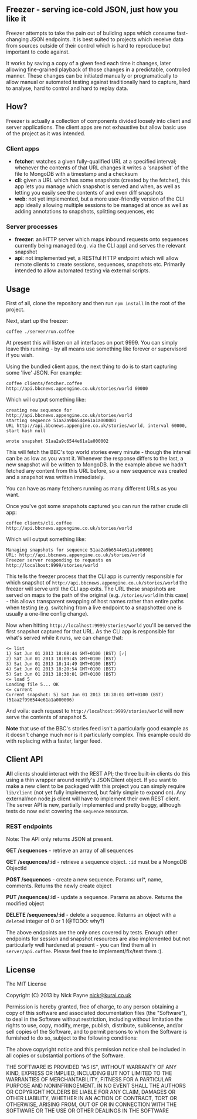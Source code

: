 ## Freezer - serving ice-cold JSON, just how you like it

Freezer attempts to take the pain out of building apps which consume
fast-changing JSON endpoints. It is best suited to projects which receive
data from sources outside of their control which is hard to reproduce but
important to code against.

It works by saving a copy of a given feed each time it changes, later
allowing fine-grained playback of those changes in a predictable, controlled
manner. These changes can be initiated manually or programatically
to allow manual or automated testing against traditionally hard to capture,
hard to analyse, hard to control and hard to replay data.

## How?

Freezer is actually a collection of components divided loosely into client
and server applications. The client apps are not exhaustive but allow basic
use of the project as it was intended.

### Client apps

* **fetcher**: watches a given fully-qualified URL at a specified interval;
whenever the contents of that URL changes it writes a 'snapshot' of the file
to MongoDB with a timestamp and a checksum
* **cli**: given a URL which has some snapshots (created by the fetcher),
this app lets you manage which snapshot is served and when, as well as letting
you easily see the contents of and even diff snapshots
* **web**: not yet implemented, but a more user-friendly version of the CLI app
ideally allowing multiple sessions to be managed at once as well as adding
annotations to snapshots, splitting sequences, etc

### Server processes

* **freezer**: an HTTP server which maps inbound requests onto sequences currently
being managed (e.g. via the CLI app) and serves the relevant snapshot
* **api**: not implemented yet, a RESTful HTTP endpoint which will allow remote
clients to create sessions, sequences, snapshots etc. Primarily intended to
allow automated testing via external scripts.

## Usage

First of all, clone the repository and then run ```npm install``` in the root
of the project.

Next, start up the freezer:

```coffee ./server/run.coffee```

At present this will listen on all interfaces on port 9999. You can simply leave
this running - by all means use something like forever or supervisord if you wish.

Using the bundled client apps, the next thing to do is to start capturing some
'live' JSON. For example:

```coffee clients/fetcher.coffee http://api.bbcnews.appengine.co.uk/stories/world 60000```

Which will output something like:

    creating new sequence for http://api.bbcnews.appengine.co.uk/stories/world
    starting sequence 51aa2a9b6544e61a1a000001
    URL http://api.bbcnews.appengine.co.uk/stories/world, interval 60000, start hash null
    
    wrote snapshot 51aa2a9c6544e61a1a000002

This will fetch the BBC's top world stories every minute - though the interval can be as
low as you want it. Whenever the response differs to the last, a new snapshot will be
written to MongoDB. In the example above we hadn't fetched any content from this URL
before, so a new sequence was created and a snapshot was written immediately.

You can have as many fetchers running as many different URLs as you want.

Once you've got some snapshots captured you can run the rather crude cli app:

```coffee clients/cli.coffee http://api.bbcnews.appengine.co.uk/stories/world```

Which will output something like:

    Managing snapshots for sequence 51aa2a9b6544e61a1a000001
    URL: http://api.bbcnews.appengine.co.uk/stories/world
    Freezer server responding to requests on http://localhost:9999/stories/world

This tells the freezer process that the CLI app is currently responsible for which
snapshot of ```http://api.bbcnews.appengine.co.uk/stories/world``` the freezer
will serve until the CLI app exits. The URL these snapshots
are served on maps to the path of the original (e.g. ```/stories/world``` in
this case) - this allows transparent swapping of host names rather than entire
paths when testing (e.g. switching from a live endpoint to a snapshotted one
is usually a one-line config change).

Now when hitting ```http://localhost:9999/stories/world``` you'll be served
the first snapshot captured for that URL. As the CLI app is responsible for
what's served while it runs, we can change that:

    <= list
    1) Sat Jun 01 2013 18:08:44 GMT+0100 (BST) [✓]
    2) Sat Jun 01 2013 18:09:45 GMT+0100 (BST)
    3) Sat Jun 01 2013 18:14:49 GMT+0100 (BST)
    4) Sat Jun 01 2013 18:20:54 GMT+0100 (BST)
    5) Sat Jun 01 2013 18:30:01 GMT+0100 (BST)
    <= load 5
    Loading file 5... OK
    <= current
    Current snapshot: 5) Sat Jun 01 2013 18:30:01 GMT+0100 (BST) (51aa2f996544e61a1a000006)

And voila: each request to ```http://localhost:9999/stories/world``` will now serve
the contents of snapshot 5.

**Note** that use of the BBC's stories feed isn't a particularly good
example as it doesn't change much nor is it particularly complex. This
example could do with replacing with a faster, larger feed.

## Client API

**All** clients should interact with the REST API; the three built-in clients
do this using a thin wrapper around restify's JSONClient object. If you want to
make a new client to be packaged with this project you can simply require
```lib/client``` (not yet fully implemented, but fairly simple to expand on). Any
external/non node.js client will have to implement their own REST client. The server
API is new, partially implemented and pretty buggy, although tests do now exist
covering the ```sequence``` resource.

### REST endpoints

Note: The API only returns JSON at present.

**GET /sequences** - retrieve an array of all sequences

**GET /sequences/:id** - retrieve a sequence object. ```:id``` must be a MongoDB ObjectId

**POST /sequences** - create a new sequence. Params: url*, name, comments. Returns the newly create object

**PUT /sequences/:id** - update a sequence. Params as above. Returns the modified object

**DELETE /sequences/:id** - delete a sequence. Returns an object with a ```deleted``` integer of 0 or 1 (@TODO: why?)

The above endpoints are the only ones covered by tests. Enough other endpoints for session and snapshot
resources are also implemented but not particularly well hardened at present - you can find them all in
```server/api.coffee```. Please feel free to implement/fix/test them :).

## License

The MIT License

Copyright (C) 2013 by Nick Payne <nick@kurai.co.uk>

Permission is hereby granted, free of charge, to any person obtaining a copy
of this software and associated documentation files (the "Software"), to deal
in the Software without restriction, including without limitation the rights
to use, copy, modify, merge, publish, distribute, sublicense, and/or sell
copies of the Software, and to permit persons to whom the Software is
furnished to do so, subject to the following conditions:

The above copyright notice and this permission notice shall be included in
all copies or substantial portions of the Software.

THE SOFTWARE IS PROVIDED "AS IS", WITHOUT WARRANTY OF ANY KIND, EXPRESS OR
IMPLIED, INCLUDING BUT NOT LIMITED TO THE WARRANTIES OF MERCHANTABILITY,
FITNESS FOR A PARTICULAR PURPOSE AND NONINFRINGEMENT. IN NO EVENT SHALL THE
AUTHORS OR COPYRIGHT HOLDERS BE LIABLE FOR ANY CLAIM, DAMAGES OR OTHER
LIABILITY, WHETHER IN AN ACTION OF CONTRACT, TORT OR OTHERWISE, ARISING FROM,
OUT OF OR IN CONNECTION WITH THE SOFTWARE OR THE USE OR OTHER DEALINGS IN
THE SOFTWARE
